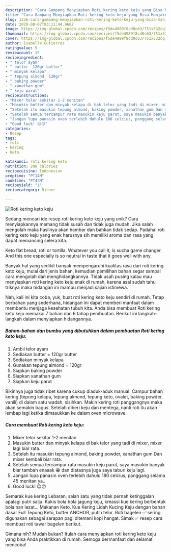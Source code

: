 ```yaml
---
description: "Cara Gampang Menyiapkan Roti kering keto keju yang Bisa Manjain Lidah"
title: "Cara Gampang Menyiapkan Roti kering keto keju yang Bisa Manjain Lidah"
slug: 1336-cara-gampang-menyiapkan-roti-kering-keto-keju-yang-bisa-manjain-lidah
date: 2020-08-07T03:11:44.966Z
image: https://img-global.cpcdn.com/recipes/f5de4989f8cd0c63/751x532cq70/roti-kering-keto-keju-foto-resep-utama.jpg
thumbnail: https://img-global.cpcdn.com/recipes/f5de4989f8cd0c63/751x532cq70/roti-kering-keto-keju-foto-resep-utama.jpg
cover: https://img-global.cpcdn.com/recipes/f5de4989f8cd0c63/751x532cq70/roti-kering-keto-keju-foto-resep-utama.jpg
author: Isabelle Gutierrez
ratingvalue: 5
reviewcount: 15
recipeingredient:
- " telor ayam"
- " butter  120gr butter"
- " minyak kelapa"
- " tepung almond  120gr"
- " baking powder"
- " xanathan gum"
- " keju parut"
recipeinstructions:
- "Mixer telor sekitar 1-2 menitan"
- "Masukin butter dan minyak kelapa di bak telor yang tadi di mixer, mixer lagi biar rata."
- "Setelah itu masukin tepung almond, baking powder, xanathan gum Dan mixer kembali biar rata."
- "Setelah semua tercampur rata masukin keju parut, saya masukin banyak biar tambah enaaak 😁 dan diatasnya juga saya taburi keju lagi."
- "Jangan lupa panasin oven terlebih dahulu 180 celcius, panggang selama 45 menitan ya.."
- "Good luck! 😉😙"
categories:
- Resep
tags:
- roti
- kering
- keto

katakunci: roti kering keto 
nutrition: 208 calories
recipecuisine: Indonesian
preptime: "PT14M"
cooktime: "PT42M"
recipeyield: "1"
recipecategory: Dinner

---
```



![Roti kering keto keju](https://img-global.cpcdn.com/recipes/f5de4989f8cd0c63/751x532cq70/roti-kering-keto-keju-foto-resep-utama.jpg)

Sedang mencari ide resep roti kering keto keju yang unik? Cara menyiapkannya memang tidak susah dan tidak juga mudah. Jika salah mengolah maka hasilnya akan hambar dan bahkan tidak sedap. Padahal roti kering keto keju yang enak harusnya sih memiliki aroma dan rasa yang dapat memancing selera kita.

Keto flat bread, roti or tortilla. Whatever you call it, is sucha game changer. And this one especially is so neutral in taste that it goes well with any.

Banyak hal yang sedikit banyak mempengaruhi kualitas rasa dari roti kering keto keju, mulai dari jenis bahan, kemudian pemilihan bahan segar sampai cara mengolah dan menghidangkannya. Tidak usah pusing kalau mau menyiapkan roti kering keto keju enak di rumah, karena asal sudah tahu triknya maka hidangan ini mampu menjadi sajian istimewa.


Nah, kali ini kita coba, yuk, buat roti kering keto keju sendiri di rumah. Tetap berbahan yang sederhana, hidangan ini dapat memberi manfaat dalam membantu menjaga kesehatan tubuh kita. Anda bisa membuat Roti kering keto keju memakai 7 bahan dan 6 tahap pembuatan. Berikut ini langkah-langkah dalam menyiapkan hidangannya.

<!--inarticleads1-->

##### Bahan-bahan dan bumbu yang dibutuhkan dalam pembuatan Roti kering keto keju:

1. Ambil  telor ayam
1. Sediakan  butter = 120gr butter
1. Sediakan  minyak kelapa
1. Gunakan  tepung almond = 120gr
1. Siapkan  baking powder
1. Siapkan  xanathan gum
1. Siapkan  keju parut


Bikinnya juga tidak ribet karena cukup diaduk-aduk manual. Campur bahan kering (tepung kelapa, tepung almond, tepung keto, ovalet, baking powder, vanili) di dalam satu wadah, sisihkan. Makin kering roti panggangnya maka akan semakin bagus. Setelah diberi keju dan mentega, nanti roti itu akan lembap lagi ketika dimasukkan ke dalam oven microwave. 

<!--inarticleads2-->

##### Cara membuat Roti kering keto keju:

1. Mixer telor sekitar 1-2 menitan
1. Masukin butter dan minyak kelapa di bak telor yang tadi di mixer, mixer lagi biar rata.
1. Setelah itu masukin tepung almond, baking powder, xanathan gum Dan mixer kembali biar rata.
1. Setelah semua tercampur rata masukin keju parut, saya masukin banyak biar tambah enaaak 😁 dan diatasnya juga saya taburi keju lagi.
1. Jangan lupa panasin oven terlebih dahulu 180 celcius, panggang selama 45 menitan ya..
1. Good luck! 😉😙


Semarak kue kering Lebaran, salah satu yang tidak pernah ketinggalan apalagi putri salju. Kukis bola bola jagung keju, kreassi kue kering berbentuk bola nan lezat… Makanan Keto. Kue Kering Lidah Kucing Keju dengan bahan dasar Full Tepung Keto, butter ANCHOR, putih telur. Roti bagelen ✅ sering digunakan sebagai sarapan pagi ditemani kopi hangat. Simak ✅ resep cara membuat roti tawar bagelen berikut. 

Gimana nih? Mudah bukan? Itulah cara menyiapkan roti kering keto keju yang bisa Anda praktikkan di rumah. Semoga bermanfaat dan selamat mencoba!

